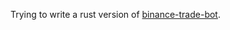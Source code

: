 Trying to write a rust version of [binance-trade-bot](https://github.com/edeng23/binance-trade-bot).